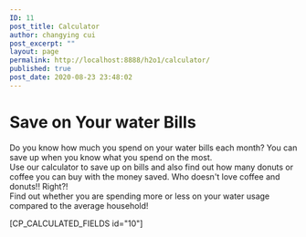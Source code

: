 ```yaml
---
ID: 11
post_title: Calculator
author: changying cui
post_excerpt: ""
layout: page
permalink: http://localhost:8888/h2o1/calculator/
published: true
post_date: 2020-08-23 23:48:02
---
```

<h1>Save on Your water Bills</h1><p>Do you know how much you spend on your water bills each month? You can save up when you know what you spend on the most.<br />Use our calculator to save up on bills and also find out how many donuts or coffee you can buy with the money saved. Who doesn't love coffee and donuts!! Right?!<br />Find out whether you are spending more or less on your water usage compared to the average household!</p>[CP_CALCULATED_FIELDS id="10"]